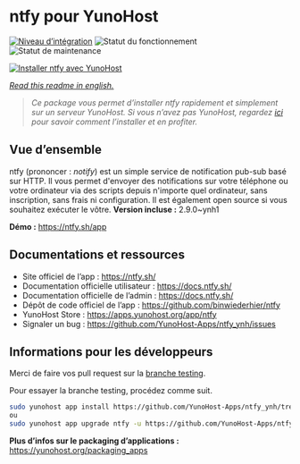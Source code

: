 <!--
N.B.: This README was automatically generated by https://github.com/YunoHost/apps/tree/master/tools/readme_generator
It shall NOT be edited by hand.
-->

# ntfy pour YunoHost

[![Niveau d’intégration](https://dash.yunohost.org/integration/ntfy.svg)](https://dash.yunohost.org/appci/app/ntfy) ![Statut du fonctionnement](https://ci-apps.yunohost.org/ci/badges/ntfy.status.svg) ![Statut de maintenance](https://ci-apps.yunohost.org/ci/badges/ntfy.maintain.svg)

[![Installer ntfy avec YunoHost](https://install-app.yunohost.org/install-with-yunohost.svg)](https://install-app.yunohost.org/?app=ntfy)

*[Read this readme in english.](./README.md)*

> *Ce package vous permet d’installer ntfy rapidement et simplement sur un serveur YunoHost.
Si vous n’avez pas YunoHost, regardez [ici](https://yunohost.org/#/install) pour savoir comment l’installer et en profiter.*

## Vue d’ensemble

ntfy (prononcer : *notify*) est un simple service de notification pub-sub basé sur HTTP. Il vous permet d'envoyer des notifications sur votre téléphone ou votre ordinateur via des scripts depuis n'importe quel ordinateur, sans inscription, sans frais ni configuration. Il est également open source si vous souhaitez exécuter le vôtre.
**Version incluse :** 2.9.0~ynh1

**Démo :** <https://ntfy.sh/app>
## Documentations et ressources

- Site officiel de l’app : <https://ntfy.sh/>
- Documentation officielle utilisateur : <https://docs.ntfy.sh/>
- Documentation officielle de l’admin : <https://docs.ntfy.sh/>
- Dépôt de code officiel de l’app : <https://github.com/binwiederhier/ntfy>
- YunoHost Store : <https://apps.yunohost.org/app/ntfy>
- Signaler un bug : <https://github.com/YunoHost-Apps/ntfy_ynh/issues>

## Informations pour les développeurs

Merci de faire vos pull request sur la [branche testing](https://github.com/YunoHost-Apps/ntfy_ynh/tree/testing).

Pour essayer la branche testing, procédez comme suit.

``` bash
sudo yunohost app install https://github.com/YunoHost-Apps/ntfy_ynh/tree/testing --debug
ou
sudo yunohost app upgrade ntfy -u https://github.com/YunoHost-Apps/ntfy_ynh/tree/testing --debug
```

**Plus d’infos sur le packaging d’applications :** <https://yunohost.org/packaging_apps>

